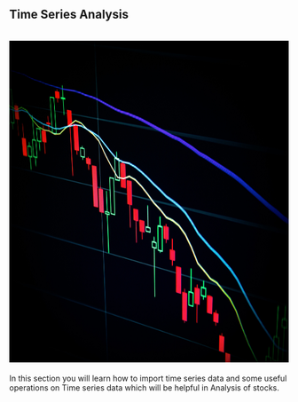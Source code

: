 ## Time Series Analysis


<br/>
<div align="center">
<img src="maxim-hopman-fiXLQXAhCfk-unsplash.jpg" alt="Pratham Bist Typer"  width="1000" height="580" />
</div>
<br/>
In this section you will learn how to import time series data and some useful operations on Time series data which will be helpful in Analysis of stocks.
